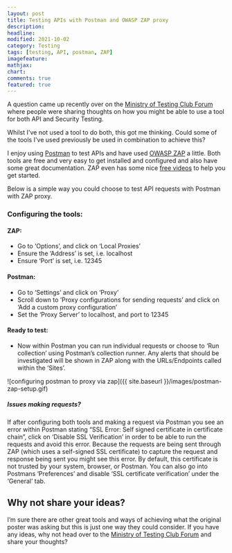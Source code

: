 ```yaml
---
layout: post
title: Testing APIs with Postman and OWASP ZAP proxy
description:
headline:
modified: 2021-10-02
category: Testing
tags: [testing, API, postman, ZAP]
imagefeature:
mathjax:
chart:
comments: true
featured: true
---
```


A question came up recently over on the [Ministry of Testing Club Forum](https://club.ministryoftesting.com/t/tool-for-api-and-security-testing/39504/8) where people were sharing thoughts on how you might be able to use a tool for both API and Security Testing.

Whilst I've not used a tool to do both, this got me thinking. Could some of the tools I've used previously be used in combination to achieve this?

I enjoy using [Postman](https://www.postman.com/) to test APIs and have used [OWASP ZAP](https://owasp.org/www-project-zap/) a little. Both tools are free and very easy to get installed and configured and also have some great documentation. ZAP even has some nice [free videos](https://www.zaproxy.org/zap-in-ten/) to help you get started.

Below is a simple way you could choose to test API requests with Postman with ZAP proxy.

### Configuring the tools:


#### ZAP:

* Go to ‘Options’, and click on ‘Local Proxies’
* Ensure the ‘Address’ is set, i.e. localhost
* Ensure ‘Port’ is set, i.e. 12345

#### Postman:
* Go to ‘Settings’ and click on ‘Proxy’
* Scroll down to ‘Proxy configurations for sending requests’ and click on ‘Add a custom proxy configuration’
* Set the ‘Proxy Server’ to localhost, and port to 12345

#### Ready to test:
* Now within Postman you can run individual requests or choose to ‘Run collection’ using Postman’s collection runner. Any alerts that should be investigated will be shown in ZAP along with the URLs/Endpoints called within the ‘Sites’.

![configuring postman to proxy via zap]({{ site.baseurl }}/images/postman-zap-setup.gif)

##### Issues making requests?
If after configuring both tools and making a request via Postman you see an error within Postman stating “SSL Error: Self signed certificate in certificate chain”, click on ‘Disable SSL Verification’ in order to be able to run the requests and avoid this error. Because the requests are being sent through ZAP (which uses a self-signed SSL certificate) to capture the request and response being sent you might see this error. By default, this certificate is not trusted by your system, browser, or Postman.
You can also go into Postmans ‘Preferences’ and disable ‘SSL certificate verification’ under the ‘General’ tab.

## Why not share your ideas?
I’m sure there are other great tools and ways of achieving what the original poster was asking but this is just one way they could consider. If you have any ideas, why not head over to the [Ministry of Testing Club Forum](https://club.ministryoftesting.com/t/tool-for-api-and-security-testing/39504/8) and share your thoughts?
